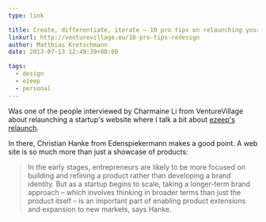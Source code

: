 ```yaml
---
type: link

title: Create, differentiate, iterate – 10 pro tips on relaunching your startup website
linkurl: http://venturevillage.eu/10-pro-tips-redesign
author: Matthias Kretschmann
date: 2013-07-13 12:49:39+00:00

tags:
  - design
  - ezeep
  - personal
---
```


Was one of the people interviewed by Charmaine Li from VentureVillage about relaunching a startup's website where I talk a bit about [ezeep's relaunch](https://www.ezeep.com/blog/hip-hip-have-a-look-at-ezeeps-hot-new-home-page/).

In there, Christian Hanke from Edenspiekermann makes a good point. A web site is so much more than just a showcase of products:

> In the early stages, entrepreneurs are likely to be more focused on building and refining a product rather than developing a brand identity. But as a startup begins to scale, taking a longer-term brand approach – which involves thinking in broader terms than just the product itself – is an important part of enabling product extensions and expansion to new markets, says Hanke.
